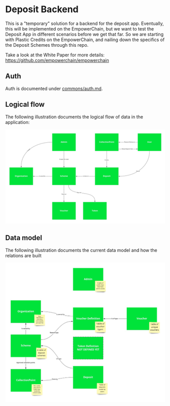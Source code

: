 # Deposit Backend

This is a "temporary" solution for a backend for the deposit app. Eventually, this will be implemented on the EmpowerChain, but we want to test the Deposit App in different scenarios before we get that far. So we are starting with Plastic Credits on the EmpowerChain, and nailing down the specifics of the Deposit Schemes through this repo.

Take a look at the White Paper for more details: https://github.com/empowerchain/empowerchain

## Auth

Auth is documented under [commons/auth.md](commons/auth.md).

## Logical flow

The following illustration documents the logical flow of data in the application:

![Logical flow](logic_flow.jpg)

## Data model

The following illustration documents the current data model and how the relations are built

![Data model](data_model.jpg)